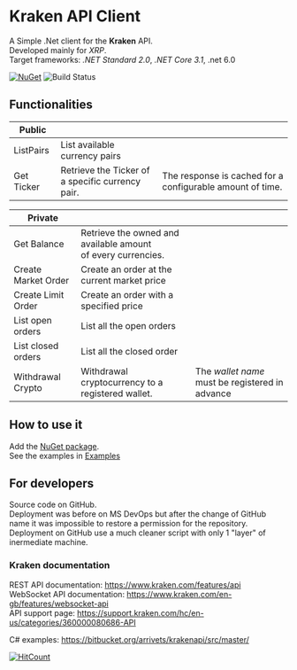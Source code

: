 # Kraken API Client

A Simple .Net client for the **Kraken** API.  
Developed mainly for _XRP_.  
Target frameworks: _.NET Standard 2.0_, _.NET Core 3.1_, .net 6.0

[![NuGet](https://img.shields.io/nuget/v/Alex75.KrakenApiClient.svg)](https://www.nuget.org/packages/Alex75.KrakenApiClient) 
![Build Status](https://github.com/alex-piccione/KrakenApiClient/actions/workflows/dotnet.yml/badge.svg)

## Functionalities

**Public** | &nbsp; | &nbsp; 
---                 | ---                                              | ---
ListPairs           | List available currency pairs                    | 
Get Ticker          | Retrieve the Ticker of a specific currency pair. | The response is cached for a configurable amount of time.


**Private** | &nbsp; | &nbsp;
---                  | ---                                                                | ---
Get Balance          | Retrieve the owned and available amount <br/>of every currencies.  | 
Create Market Order  | Create an order at the current market price                        | 
Create Limit Order   | Create an order with a specified price                             | 
List open orders     | List all the open orders                                           | 
List closed orders   | List all the closed order                                          |
Withdrawal Crypto    | Withdrawal cryptocurrency to a registered wallet.                  | The _wallet name_ must be registered in advance


## How to use it

Add the <a href="https://www.nuget.org/packages/Alex75.KrakenApiClient" target="_blank">NuGet package</a>.  
See the examples in <a href="Example/Program.cs">Examples</a>


## For developers

Source code on GitHub.  
Deployment was before on MS DevOps but after the change of GitHub name it was impossible to restore a permission for the repository.  
Deployment on GitHub use a much cleaner script with only 1 "layer" of inermediate machine.  

### Kraken documentation

REST API documentation: https://www.kraken.com/features/api  
WebSocket API documentation: https://www.kraken.com/en-gb/features/websocket-api  
API support page: https://support.kraken.com/hc/en-us/categories/360000080686-API  

C# examples: https://bitbucket.org/arrivets/krakenapi/src/master/

  
  

[![HitCount](http://hits.dwyl.io/alex-piccione/alex-piccione/KrakenApiClient.svg)](http://hits.dwyl.io/alex-piccione/alex-piccione/KrakenApiClient)

